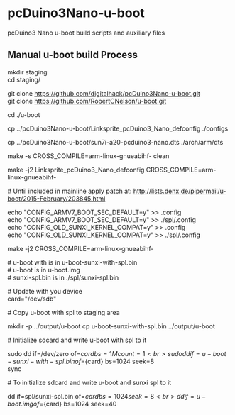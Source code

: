 # pcDuino3Nano-u-boot
pcDuino3 Nano u-boot build scripts and auxiliary files

Manual u-boot build Process
---------------------------
mkdir staging<br>
cd staging/

git clone https://github.com/digitalhack/pcDuino3Nano-u-boot.git<br>
git clone https://github.com/RobertCNelson/u-boot.git<br>

cd ./u-boot

cp ../pcDuino3Nano-u-boot/Linksprite_pcDuino3_Nano_defconfig ./configs

cp ../pcDuino3Nano-u-boot/sun7i-a20-pcduino3-nano.dts ./arch/arm/dts

make -s CROSS_COMPILE=arm-linux-gnueabihf- clean

make -j2 Linksprite_pcDuino3_Nano_defconfig CROSS_COMPILE=arm-linux-gnueabihf-

\# Until included in mainline apply patch at: http://lists.denx.de/pipermail/u-boot/2015-February/203845.html


echo "CONFIG_ARMV7_BOOT_SEC_DEFAULT=y" >> .config<br>
echo "CONFIG_ARMV7_BOOT_SEC_DEFAULT=y" >> ./spl/.config<br>
echo "CONFIG_OLD_SUNXI_KERNEL_COMPAT=y" >> .config<br>
echo "CONFIG_OLD_SUNXI_KERNEL_COMPAT=y" >> ./spl/.config<br>


make -j2 CROSS_COMPILE=arm-linux-gnueabihf-

\# u-boot with is in u-boot-sunxi-with-spl.bin <br>
\# u-boot is in u-boot.img<br>
\# sunxi-spl.bin is in ./spl/sunxi-spl.bin<br>

\# Update with you device<br>
card="/dev/sdb"

\# Copy u-boot with spl to staging area

mkdir -p ../output/u-boot
cp u-boot-sunxi-with-spl.bin ../output/u-boot

\# Initialize sdcard and write u-boot with spl to it

sudo dd if=/dev/zero of=${card} bs=1M count=1<br>
sudo dd if=u-boot-sunxi-with-spl.bin of=${card} bs=1024 seek=8<br>
sync<br>

\# To initialize sdcard and write u-boot and sunxi spl to it

dd if=spl/sunxi-spl.bin of=${card} bs=1024 seek=8<br>
dd if=u-boot.img of=${card} bs=1024 seek=40<br>
